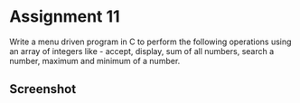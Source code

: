 # Assignment 11

Write a menu driven program in C to perform the following operations using an array of integers like - accept, display, sum of all numbers, search a number, maximum and minimum of a number.

## Screenshot
